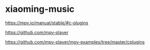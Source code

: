 # xiaoming-music

https://mpv.io/manual/stable/#c-plugins

https://github.com/mpv-player

https://github.com/mpv-player/mpv-examples/tree/master/cplugins


